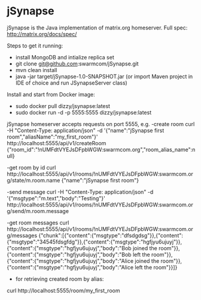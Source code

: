 # jSynapse
jSynapse is the Java implementation of matrix.org homeserver.
Full spec: http://matrix.org/docs/spec/


Steps to get it running:
- install MongoDB and intialize replica set
- git clone git@github.com:swarmcom/jSynapse.git
- mvn clean install
- java -jar target/jSynapse-1.0-SNAPSHOT.jar
(or import Maven project in IDE of choice and run JSynapseServer class)


Install and start from Docker image:
- sudo docker pull dizzy/jsynapse:latest
- sudo docker run -d -p 5555:5555 dizzy/jsynapse:latest


jSynapse homeserver accepts requests on port 5555,
e.g.
-create room
curl -H "Content-Type: application/json" -d '{"name":"jSynapse first room","aliasName":"my_first_room"}' http://localhost:5555/api/v1/createRoom
{"room_id":"!nUMFdtVYEJsDFpbWGW:swarmcom.org","room_alias_name":null}

-get room by id
curl http://localhost:5555/api/v1/rooms/\!nUMFdtVYEJsDFpbWGW\:swarmcom.org/state/m.room.name
{"name":"jSynapse first room"}

-send message
curl -H "Content-Type: application/json" -d '{"msgtype":"m.text","body":"Testing"}' http://localhost:5555/api/v1/rooms/\!nUMFdtVYEJsDFpbWGW\:swarmcom.org/send/m.room.message

-get room messages
curl http://localhost:5555/api/v1/rooms/\!nUMFdtVYEJsDFpbWGW\:swarmcom.org/messages
{"chunk":[{"content":{"msgtype":"dfsdgdsg"}},{"content":{"msgtype":"34545fdsgfdg"}},{"content":{"msgtype":"hgfjyu6ujuyj"}},{"content":{"msgtype":"hgfjyu6ujuyj","body":"Bob joined the room"}},{"content":{"msgtype":"hgfjyu6ujuyj","body":"Bob left the room"}},
{"content":{"msgtype":"hgfjyu6ujuyj","body":"Alice joined the room"}},{"content":{"msgtype":"hgfjyu6ujuyj","body":"Alice left the room"}}]}

- for retrieving created room by alias:

curl http://localhost:5555/room/my_first_room


